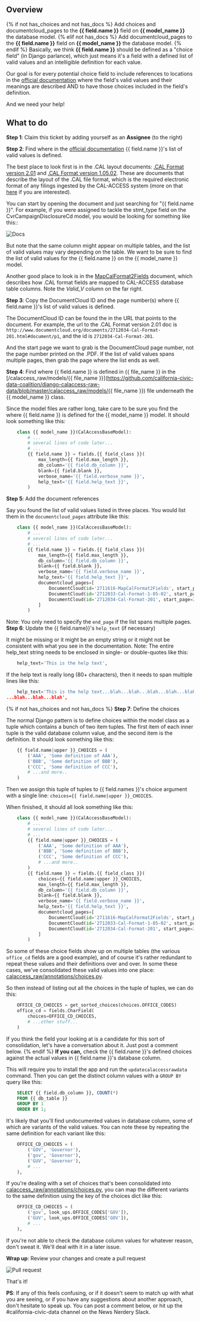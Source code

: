 ## Overview
{% if not has_choices and not has_docs %}
Add choices and documentcloud_pages to the **{{ field.name }}** field on **{{ model_name }}** the database model.
{% elif not has_docs %}
Add documentcloud_pages to the **{{ field.name }}** field on **{{ model_name }}** the database model.
{% endif %}
Basically, we think **{{ field.name }}** should be defined as a "choice field" (in Django parlance), which just means it's a field with a defined list of valid values and an intelligible definition for each value. 

Our goal is for every potential choice field to include references to locations in the [official documentation](http://django-calaccess-raw-data.californiacivicdata.org/en/latest/officialdocumentation.html) where the field's valid values and their meanings are described AND to have those choices included in the field's definition.

And we need your help!

## What to do

**Step 1**: Claim this ticket by adding yourself as an **Assignee** (to the right)

**Step 2**: Find where in the [official documentation](http://django-calaccess-raw-data.californiacivicdata.org/en/latest/officialdocumentation.html) {{ field.name }}'s list of valid values is defined. 

The best place to look first is in the .CAL layout documents: [.CAL Format version 2.01](http://www.documentcloud.org/documents/2712034-Cal-Format-201.html#document/p1) and [.CAL Format version 1.05.02](http://www.documentcloud.org/documents/2712033-Cal-Format-1-05-02.html#document/p1). These are documents that describe the layout of the .CAL file format, which is the required electronic format of any filings ingested by the CAL-ACCESS system (more on that [here](http://django-calaccess-raw-data.californiacivicdata.org/en/latest/officialdocumentation.html#cal-file-format) if you are interested).

You can start by opening the document and just searching for "{{ field.name }}". For example, if you were assigned to tackle the stmt_type field on the CvrCampaignDisclosureCd model, you would be looking for something like this::

![Docs](https://dl.dropboxusercontent.com/s/jue8oa2btod3i0v/stmt_type.png?dl=0)

But note that the same column might appear on multiple tables, and the list of valid values may vary depending on the table. We want to be sure to find the list of valid values for the {{ field.name }} on the {{ model_name }} model.

Another good place to look is in the [MapCalFormat2Fields](http://www.documentcloud.org/documents/2711616-MapCalFormat2Fields.html#document/p1) document, which describes how .CAL format fields are mapped to CAL-ACCESS database table columns. Note the _Valid_V_ column on the far right.

**Step 3**: Copy the DocumentCloud ID and the page number(s) where {{ field.name }}'s list of valid values is defined.

The DocumentCloud ID can be found the in the URL that points to the document. For example, the url to the .CAL Format version 2.01 doc is `http://www.documentcloud.org/documents/2712034-Cal-Format-201.html#document/p1`, and the id is `2712034-Cal-Format-201`. 

And the start page we want to grab is the DocumentCloud page number, not the page number printed on the .PDF. If the list of valid values spans multiple pages, then grab the page where the list ends as well.

**Step 4**: Find where {{ field.name }} is defined in {{ file_name }} in the [/calaccess_raw/models/{{ file_name }}](https://github.com/california-civic-data-coalition/django-calaccess-raw-data/blob/master/calaccess_raw/models/{{ file_name }}) file underneath the {{ model_name }} class.

Since the model files are rather long, take care to be sure you find the where {{ field.name }} is defined for the {{ model_name }} model. It should look something like this:
```python
    class {{ model_name }}(CalAccessBaseModel):
        # ...
        # several lines of code later...
        # ...
        {{ field.name }} = fields.{{ field_class }}(
            max_length={{ field.max_length }},
            db_column='{{ field.db_column }}',
            blank={{ field.blank }},
            verbose_name='{{ field.verbose_name }}',
            help_text='{{ field.help_text }}',
        )
```
**Step 5**: Add the document references

Say you found the list of valid values listed in three places. You would list them in the `documentcloud_pages` attribute like this:
```python
    class {{ model_name }}(CalAccessBaseModel):
        # ...
        # several lines of code later...
        # ...
        {{ field.name }} = fields.{{ field_class }}(
            max_length={{ field.max_length }},
            db_column='{{ field.db_column }}',
            blank={{ field.blank }},
            verbose_name='{{ field.verbose_name }}',
            help_text='{{ field.help_text }}',
            documentcloud_pages=[
                DocumentCloud(id='2711616-MapCalFormat2Fields', start_page=10),
                DocumentCloud(id='2712033-Cal-Format-1-05-02', start_page=19),
                DocumentCloud(id='2712034-Cal-Format-201', start_page=24, end_page=25),
            ]
        )
```
Note: You only need to specify the `end_page` if the list spans multiple pages.
**Step 6**: Update the {{ field.name}}'s `help_text` (if necessary)

It might be missing or it might be an empty string or it might not be consistent with what you see in the documentation. Note: The entire help_text string needs to be enclosed in single- or double-quotes like this:
```python
    help_text='This is the help text',
```

If the help text is really long (80+ characters), then it needs to span multiple lines like this:
```python
    help_text='This is the help text...blah...blah...blah...blah...blah...blah...\ 
...blah...blah...blah',
```
{% if not has_choices and not has_docs %}
**Step 7**: Define the choices

The normal Django pattern is to define choices within the model class as a tuple which contains a bunch of two item tuples. The first item of each inner tuple is the valid database column value, and the second item is the definition. It should look something like this:

```python
    {{ field.name|upper }}_CHOICES = (
        ('AAA', 'Some definition of AAA'),
        ('BBB', 'Some definition of BBB'),
        ('CCC', 'Some definition of CCC'),
        # ...and more..
    )
```

Then we assign this tuple of tuples to {{ field.names }}'s choice argument with a single line: `choices={{ field.name|upper }}_CHOICES`.

When finished, it should all look something like this:

```python
    class {{ model_name }}(CalAccessBaseModel):
        # ...
        # several lines of code later...
        # ...
        {{ field.name|upper }}_CHOICES = (
            ('AAA', 'Some definition of AAA'),
            ('BBB', 'Some definition of BBB'),
            ('CCC', 'Some definition of CCC'),
            # ...and more..
        )
        {{ field.name }} = fields.{{ field_class }}(
            choices={{ field.name|upper }}_CHOICES,
            max_length={{ field.max_length }},
            db_column='{{ field.db_column }}',
            blank={{ field.blank }},
            verbose_name='{{ field.verbose_name }}',
            help_text='{{ field.help_text }}',
            documentcloud_pages=[
                DocumentCloud(id='2711616-MapCalFormat2Fields', start_page=10),
                DocumentCloud(id='2712033-Cal-Format-1-05-02', start_page=19),
                DocumentCloud(id='2712034-Cal-Format-201', start_page=24, end_page=25),
            ]
        )
```
So some of these choice fields show up on multiple tables (the various `office_cd` fields are a good example), and of course it's rather redundant to repeat these values and their definitions over and over. In some these cases, we've consolidated these valid values into one place: [calaccess_raw/annotations/choices.py](https://github.com/california-civic-data-coalition/django-calaccess-raw-data/blob/master/calaccess_raw/annotations/choices.py).

So then instead of listing out all the choices in the tuple of tuples, we can do this:
```python
    OFFICE_CD_CHOICES = get_sorted_choices(choices.OFFICE_CODES)
    office_cd = fields.CharField(
        choices=OFFICE_CD_CHOICES,
        # ...other stuff...
    )

```

If you think the field your looking at is a candidate for this sort of consolidation, let's have a conversation about it. Just post a comment below.
{% endif %}
**If you can,** check the {{ field.name }}'s defined choices against the actual values in {{ field.name }}'s database column.

This will require you to install the app and run the `updatecalaccessrawdata` command. Then you can get the distinct column values with a `GROUP BY` query like this:
```sql
    SELECT {{ field.db_column }}, COUNT(*)
    FROM {{ db_table }}
    GROUP BY 1
    ORDER BY 1;
```
It's likely that you'll find undocumented values in database column, some of which are variants of the valid values. You can note these by repeating the same definition for each variant like this:
```python
    OFFICE_CD_CHOICES = (
        ('GOV', 'Governor'),
        ('gov', 'Governor'),
        ('GUV', 'Governor'),
        # ...
    ),
```
If you're dealing with a set of choices that's been consolidated into [calaccess_raw/annotations/choices.py](https://github.com/california-civic-data-coalition/django-calaccess-raw-data/blob/master/calaccess_raw/annotations/choices.py), you can map the different variants to the same definition using the key of the choices dict like this:

```python
    OFFICE_CD_CHOICES = (
        ('gov', look_ups.OFFICE_CODES['GOV']),
        ('GUV', look_ups.OFFICE_CODES['GOV']),
        # ...
    ),
```
If you're not able to check the database column values for whatever reason, don't sweat it. We'll deal with it in a later issue.

**Wrap up**: Review your changes and create a pull request 

![Pull request](https://dl.dropboxusercontent.com/u/3640647/ScreenCloud/1440368058.52.png)

That's it!

**PS**: If any of this feels confusing, or if it doesn't seem to match up with what you are seeing, or if you have any suggestions about another approach, don't hesitate to speak up. You can post a comment below, or hit up the #california-civic-data channel on the News Nerdery Slack.
